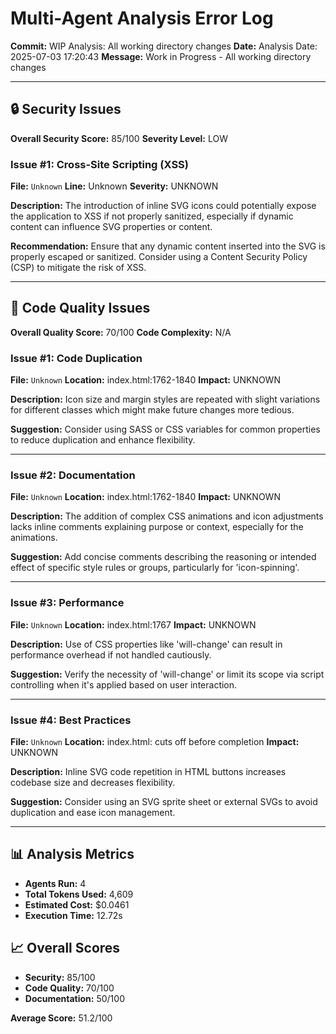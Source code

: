 # Multi-Agent Analysis Error Log

**Commit:** WIP Analysis: All working directory changes
**Date:** Analysis Date: 2025-07-03 17:20:43
**Message:** Work in Progress - All working directory changes

---

## 🔒 Security Issues

**Overall Security Score:** 85/100
**Severity Level:** LOW

### Issue #1: Cross-Site Scripting (XSS)
**File:** `Unknown`
**Line:** Unknown
**Severity:** UNKNOWN

**Description:**
The introduction of inline SVG icons could potentially expose the application to XSS if not properly sanitized, especially if dynamic content can influence SVG properties or content.

**Recommendation:**
Ensure that any dynamic content inserted into the SVG is properly escaped or sanitized. Consider using a Content Security Policy (CSP) to mitigate the risk of XSS.

---

## 🎯 Code Quality Issues

**Overall Quality Score:** 70/100
**Code Complexity:** N/A

### Issue #1: Code Duplication
**File:** `Unknown`
**Location:** index.html:1762-1840
**Impact:** UNKNOWN

**Description:**
Icon size and margin styles are repeated with slight variations for different classes which might make future changes more tedious.

**Suggestion:**
Consider using SASS or CSS variables for common properties to reduce duplication and enhance flexibility.

---

### Issue #2: Documentation
**File:** `Unknown`
**Location:** index.html:1762-1840
**Impact:** UNKNOWN

**Description:**
The addition of complex CSS animations and icon adjustments lacks inline comments explaining purpose or context, especially for the animations.

**Suggestion:**
Add concise comments describing the reasoning or intended effect of specific style rules or groups, particularly for 'icon-spinning'.

---

### Issue #3: Performance
**File:** `Unknown`
**Location:** index.html:1767
**Impact:** UNKNOWN

**Description:**
Use of CSS properties like 'will-change' can result in performance overhead if not handled cautiously.

**Suggestion:**
Verify the necessity of 'will-change' or limit its scope via script controlling when it's applied based on user interaction.

---

### Issue #4: Best Practices
**File:** `Unknown`
**Location:** index.html: cuts off before completion
**Impact:** UNKNOWN

**Description:**
Inline SVG code repetition in HTML buttons increases codebase size and decreases flexibility.

**Suggestion:**
Consider using an SVG sprite sheet or external SVGs to avoid duplication and ease icon management.

---

## 📊 Analysis Metrics

- **Agents Run:** 4
- **Total Tokens Used:** 4,609
- **Estimated Cost:** $0.0461
- **Execution Time:** 12.72s

## 📈 Overall Scores

- **Security:** 85/100
- **Code Quality:** 70/100
- **Documentation:** 50/100

**Average Score:** 51.2/100

